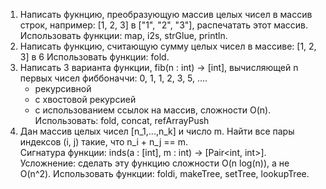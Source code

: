1) Написать фукнцию, преобразующую массив целых чисел в массив строк, например:
[1, 2, 3] в ["1", "2", "3"], распечатать этот массив. Использовать функции: map, i2s,
strGlue, println.
2) Написать функцию, считающую сумму целых чисел в массиве: [1, 2, 3] в 6
Использовать функции: fold.
3) Написать 3 варианта функции, fib(n : int) -> [int], вычисляющей n первых чисел фиббоначчи: 0, 1,
1, 2, 3, 5, ....
    - рекурсивной
    - с хвостовой рекурсией
    - с использованием
ссылок на массив, сложности O(n). Использовать: fold, concat, refArrayPush
5) Дан массив целых чисел [n_1,...,n_k] и число m. Найти все пары индексов (i, j) такие,
что n_i + n_j == m.<br />Сигнатура функции: inds(a : [int], m : int) -> [Pair<int, int>].
<br />Усложнение: сделать эту функцию сложности O(n log(n)), а не O(n^2). Использовать
функции: foldi, makeTree, setTree, lookupTree.
